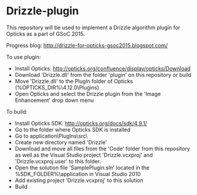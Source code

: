 # Drizzle-plugin
This repository will be used to implement a Drizzle algorithm plugin for Opticks as a part of GSoC 2015.

Progress blog:
http://drizzle-for-opticks-gsoc2015.blogspot.com/

To use plugin:
- Install Opticks: http://opticks.org/confluence/display/opticks/Download
- Download 'Drizzle.dll' from the folder 'plugin' on this repository or build
- Move 'Drizzle.dll' to the PlugIn folder of Opticks (%OPTICKS_DIR%\4.12.0\Plugins\)
- Open Opticks and select the Drizzle plugin from the 'Image Enhancement' drop down menu

To build:
- Install Opticks SDK: http://opticks.org/docs/sdk/4.9.1/
- Go to the folder where Opticks SDK is installed
- Go to application\PlugIns\src\
- Create new directory named 'Drizzle'
- Download and move all files from the 'Code' folder from this repository as well as the Visual Studio project 'Drizzle.vcxproj' and 'Drizzle.vcxproj.user' to this folder.
- Open the solution file 'SamplePlugin.sln' located in the %SDK_FOLDER%\application in Visual Studio 2010
- Add existing project 'Drizzle.vcxproj' to this solution
- Build
